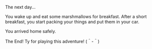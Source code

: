 The next day...

You wake up and eat some marshmallows for breakfast.
After a short breakfast, you start packing your things and put them in your car.

You arrived home safely.

The End! Ty for playing this adventure! (＾-＾)
